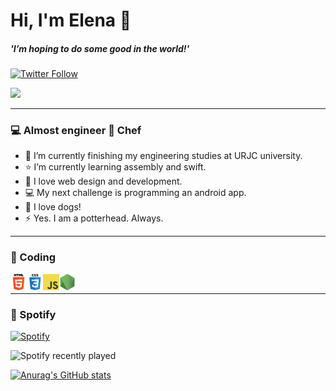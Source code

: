 # Hi, I'm Elena 🤙
##### 'I’m hoping to do some good in the world!'

[![Twitter Follow](https://img.shields.io/twitter/url?color=%231DA1F2&label=ElenaDR27&logo=twitter&logoColor=%231DA1F2&style=for-the-badge&url=https%3A%2F%2Ftwitter.com%2FElenadr27%2Fstatus%2F1403)](https://twitter.com/Elenadr27)

<img src="https://c.tenor.com/NhT7sjXfknYAAAAC/hello-welcome.gif">

---
### 💻 Almost engineer 🍪 Chef 

- 🔭 I’m currently finishing my engineering studies at URJC university.
- ⭐ I’m currently learning assembly and swift.
- 🌈 I love web design and development.
- 💻 My next challenge is programming an android app.
- 🐶 I love dogs!
- ⚡ Yes. I am a potterhead. Always.
---

### 🚀 Coding
<img align="left" alt="HTML5" width="26px" src="https://raw.githubusercontent.com/github/explore/80688e429a7d4ef2fca1e82350fe8e3517d3494d/topics/html/html.png" />

<img align="left" alt="CSS3" width="26px" src="https://raw.githubusercontent.com/github/explore/80688e429a7d4ef2fca1e82350fe8e3517d3494d/topics/css/css.png" />


<img align="left" alt="JavaScript" width="26px" src="https://raw.githubusercontent.com/github/explore/80688e429a7d4ef2fca1e82350fe8e3517d3494d/topics/javascript/javascript.png" />


<img align="left" alt="Node.js" width="26px" src="https://raw.githubusercontent.com/github/explore/80688e429a7d4ef2fca1e82350fe8e3517d3494d/topics/nodejs/nodejs.png" />


<br>

---

### 🎼 Spotify

[![Spotify](https://elenadr.vercel.app/api/spotify)](https://open.spotify.com/user/elenadr)

![Spotify recently played](https://spotify-now-playing-seven-gamma.vercel.app/api/spotify)

[![Anurag's GitHub stats](https://github-readme-stats.vercel.app/api?username=elenadr)](https://github.com/elenadr/github-readme-stats)



